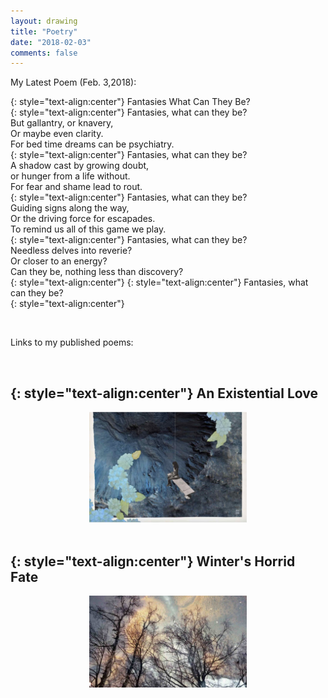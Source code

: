 ```yaml
---
layout: drawing
title: "Poetry"
date: "2018-02-03"
comments: false
---
```


 My Latest Poem (Feb. 3,2018):  

{: style="text-align:center"}
Fantasies What Can They Be?  
  {: style="text-align:center"}
Fantasies, what can they be?  
But gallantry, or knavery,  
Or maybe even clarity.  
For bed time dreams can be psychiatry.  
  {: style="text-align:center"}
Fantasies, what can they be?  
A shadow cast by growing doubt,  
or hunger from a life without.  
For fear and shame lead to rout.  
  {: style="text-align:center"}
Fantasies, what can they be?  
Guiding signs along the way,  
Or the driving force for escapades.  
To remind us all of this game we play.  
  {: style="text-align:center"}
Fantasies, what can they be?  
Needless delves into reverie?  
Or closer to an energy?  
Can they be, nothing less than discovery?  
  {: style="text-align:center"}
{: style="text-align:center"}
Fantasies, what can they be?  
{: style="text-align:center"}


<br>

Links to my published poems:

<br>

{: style="text-align:center"} 
An Existential Love
-------------------

<a href="https://graphitepublications.com/poetry-an-existential-love/">

<center><a href="https://graphitepublications.com/poetry-an-existential-love/"><img src="/images/love.jpg" alt="Poem Picture" style="width:50%; height:50%"></a></center>
<br>


{: style="text-align:center"}
Winter's Horrid Fate
--------------------

<center><a href="https://graphitepublications.com/poetry-winters-horrid-fate/"><img src="/images/WinterFate.jpg" alt="Poem Picture" style="width:50%; height:50%"></a></center>
